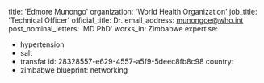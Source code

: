 title: 'Edmore Munongo'
organization: 'World Health Organization'
job_title: 'Technical Officer'
official_title: Dr.
email_address: munongoe@who.int
post_nominal_letters: 'MD PhD'
works_in: Zimbabwe
expertise:
  - hypertension
  - salt
  - transfat
id: 28328557-e629-4557-a5f9-5deec8fb8c98
country:
  - zimbabwe
blueprint: networking
